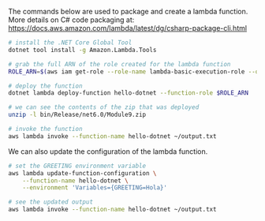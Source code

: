 The commands below are used to package and create a lambda function. More details on C# code packaging at: https://docs.aws.amazon.com/lambda/latest/dg/csharp-package-cli.html

``` bash
# install the .NET Core Global Tool
dotnet tool install -g Amazon.Lambda.Tools

# grab the full ARN of the role created for the lambda function
ROLE_ARN=$(aws iam get-role --role-name lambda-basic-execution-role --query Role.Arn --output text)

# deploy the function
dotnet lambda deploy-function hello-dotnet --function-role $ROLE_ARN

# we can see the contents of the zip that was deployed
unzip -l bin/Release/net6.0/Module9.zip

# invoke the function
aws lambda invoke --function-name hello-dotnet ~/output.txt
```

We can also update the configuration of the lambda function.

``` bash
# set the GREETING environment variable
aws lambda update-function-configuration \
    --function-name hello-dotnet \
    --environment 'Variables={GREETING=Hola}'

# see the updated output
aws lambda invoke --function-name hello-dotnet ~/output.txt
```
